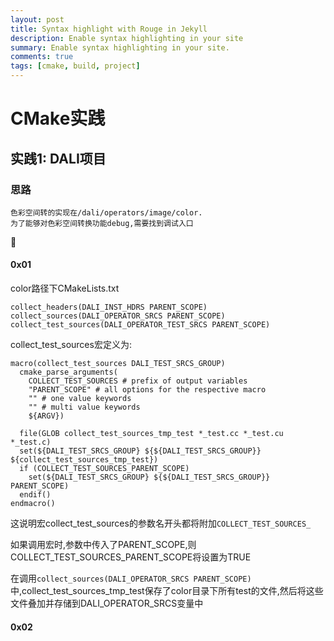 ```yaml
---
layout: post
title: Syntax highlight with Rouge in Jekyll
description: Enable syntax highlighting in your site
summary: Enable syntax highlighting in your site.
comments: true
tags: [cmake, build, project]
---
```


# CMake实践


## 实践1: DALI项目


### 思路

    色彩空间转的实现在/dali/operators/image/color.
    为了能够对色彩空间转换功能debug,需要找到调试入口


#### 0x01
color路径下CMakeLists.txt
```
collect_headers(DALI_INST_HDRS PARENT_SCOPE)
collect_sources(DALI_OPERATOR_SRCS PARENT_SCOPE)
collect_test_sources(DALI_OPERATOR_TEST_SRCS PARENT_SCOPE)
```
collect_test_sources宏定义为:
```
macro(collect_test_sources DALI_TEST_SRCS_GROUP)
  cmake_parse_arguments(
    COLLECT_TEST_SOURCES # prefix of output variables
    "PARENT_SCOPE" # all options for the respective macro
    "" # one value keywords
    "" # multi value keywords
    ${ARGV})

  file(GLOB collect_test_sources_tmp_test *_test.cc *_test.cu *_test.c)
  set(${DALI_TEST_SRCS_GROUP} ${${DALI_TEST_SRCS_GROUP}} ${collect_test_sources_tmp_test})
  if (COLLECT_TEST_SOURCES_PARENT_SCOPE)
    set(${DALI_TEST_SRCS_GROUP} ${${DALI_TEST_SRCS_GROUP}} PARENT_SCOPE)
  endif()
endmacro()
```
这说明宏collect_test_sources的参数名开头都将附加`COLLECT_TEST_SOURCES_`

如果调用宏时,参数中传入了PARENT_SCOPE,则COLLECT_TEST_SOURCES_PARENT_SCOPE将设置为TRUE

在调用`collect_sources(DALI_OPERATOR_SRCS PARENT_SCOPE)`中,collect_test_sources_tmp_test保存了color目录下所有test的文件,然后将这些文件叠加并存储到DALI_OPERATOR_SRCS变量中

#### 0x02
